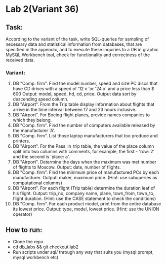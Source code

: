 # Lab 2(Variant 36)

## Task:
According to the variant of the task, write SQL-queries for
sampling of necessary data and statistical information from databases,
that are specified in the appendix, and to execute these inquiries to a DB in graphic
MySQL Workbench tool, check for functionality and
correctness of the received data.
### Variant:
1. DB "Comp. firm". Find the model number, speed and size
PC discs that have CD drives with a speed of '12 x 'or '24 x' and a price
less than $ 600 Output: model, speed, hd, cd, price. Output data
sort by descending speed column.
2. DB "Airport". From the Trip table display information about flights that
arrive in the time interval between 17 and 23 hours inclusive.
3. DB "Airport". For Boeing flight planes, provide names
companies to which they belong.
4. DB "Comp. firm". Find the number of computers available
released by the manufacturer 'A'.
5. DB "Comp. firm". List those laptop manufacturers that too
produce and printers.
6. DB "Airport". For the Pass_in_trip table, the value of the place column
split into two columns with comments, for example, the first - 'row: 2' and
the second is 'place: a'.
7. DB "Airport". Determine the days when the maximum was met
number of flights to Moscow. Output: date, number of flights.
8. DB "Comp. firm". Find the minimum price of manufactured PCs
by each manufacturer. Output: maker, maximum price. (Hint:
use subqueries as computational columns)
9. DB "Airport". For each flight (Trip table) determine the duration
leaf of his flight. Output: trip_no, company name, plane, town_from,
town_to, flight duration. (Hint: use the CASE statement
to check the conditions)
10. DB "Comp. firm". For each product model, print from the entire database
its lowest price. Output: type, model, lowest price. (Hint:
use the UNION operator)

## How to run:
- Clone the repo
- cd db_labs && git checkout lab2
- Run scripts under sql/ through any way that suits you (mysql prompt, mysql workbench etc)